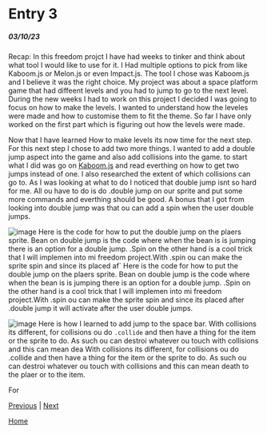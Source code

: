 # Entry 3
##### 03/10/23

Recap: In this freedom projct I have had weeks to tinker and think about what tool I would like to use for it. I Had multiple options to pick from like Kaboom.js or Melon.js or even Impact.js. The tool I chose was Kaboom.js and I believe it was the right choice. My project was about a  space platform game that had diffeent levels and you had to jump to go to the next level. During the new weeks I had to work on this project I decided I was going to focus on how to make the levels. I wanted to understand how the leveles were made and how to customise them to fit the theme. So far I have only worked on the first part which is figuring out how the levels were made.

Now that I have learned How to make levels its now time for the next step. For this next step I chose to add two more things. I wanted to add a double jump aspect into the game and also add collisions into the game. to start what I did was go on [Kaboom.js](https://kaboomjs.com/) and read everthing on how to get two jumps instead of one. I also researched the extent of which collisions can go to. As I was looking at what to do I noticed that double jump isnt so hard for me. All ou have to do is do .double jump on our sprite and put some more commands and everthing should be good. A bonus that I got from looking into double jump was that ou can add a spin when the user double jumps.

![image](https://user-images.githubusercontent.com/91745222/224400169-d8866fd3-99aa-4e06-96e2-a058cf2b0300.png)
Here is the code for how to put the double jump on the plaers sprite. Bean on double jump is the code where when the bean is is jumping there is an option for a double jump. .Spin on the other hand is a cool trick that I will implemen into mi freedom project.With .spin ou can make the sprite spin and since its placed af`
Here is the code for how to put the double jump on the plaers sprite. Bean on double jump is the code where when the bean is is jumping there is an option for a double jump. .Spin on the other hand is a cool trick that I will implemen into mi freedom project.With .spin ou can make the sprite spin and since its placed after .double jump it will activate after the user double jumps.

![image](https://user-images.githubusercontent.com/91745222/224400922-ed0bc636-8599-4869-aaff-e3a2bdb77aaf.png)
Here is how I learned to add jump to the space bar.
 With collisions its different, for collisions ou do `.collide` and then have a thing for the item or the sprite to do. As such ou can destroi whatever ou touch with collisions and this can mean dea
 With collisions its different, for collisions ou do .collide and then have a thing for the item or the sprite to do. As such ou can destroi whatever ou touch with collisions and this can mean death to the plaer or to the item.
 
 For 


[Previous](entry02.md) | [Next](entry04.md)

[Home](../README.md)
